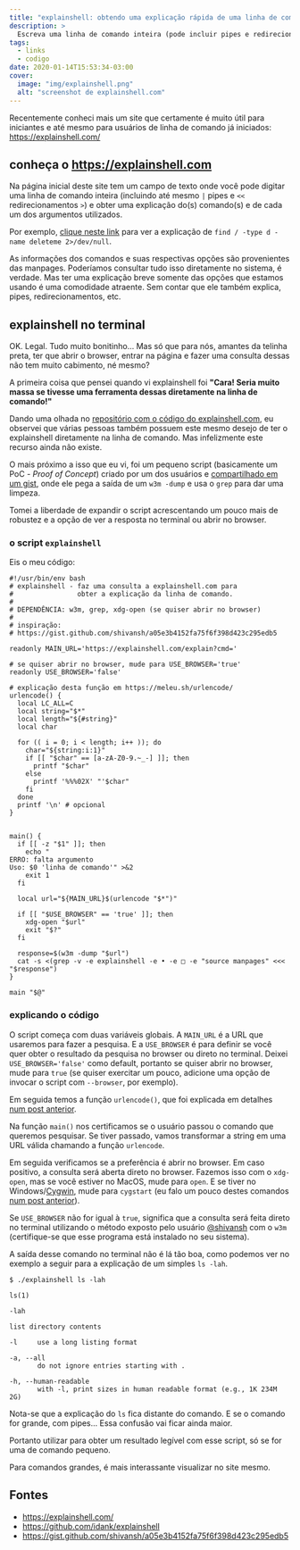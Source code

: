 ```yaml
---
title: "explainshell: obtendo uma explicação rápida de uma linha de comando e cada um dos seus argumentos"
description: >
  Escreva uma linha de comando inteira (pode incluir pipes e redirecionamentos) e veja uma explicação de cada comando e cada um de seus argumentos.
tags:
  - links
  - codigo
date: 2020-01-14T15:53:34-03:00
cover:
  image: "img/explainshell.png"
  alt: "screenshot de explainshell.com"
---
```


Recentemente conheci mais um site que certamente é muito útil para iniciantes e até mesmo para usuários de linha de comando já iniciados: https://explainshell.com/

## conheça o https://explainshell.com

Na página inicial deste site tem um campo de texto onde você pode digitar uma linha de comando inteira (incluindo até mesmo `|` pipes e `<<` redirecionamentos `>`) e obter uma explicação do(s) comando(s) e de cada um dos argumentos utilizados.

Por exemplo, [clique neste link](https://explainshell.com/explain?cmd=find+%2F+-type+d+-name+deleteme+2%3E%2Fdev%2Fnull) para ver a explicação de `find / -type d -name deleteme 2>/dev/null`.

As informações dos comandos e suas respectivas opções são provenientes das manpages. Poderíamos consultar tudo isso diretamente no sistema, é verdade. Mas ter uma explicação breve somente das opções que estamos usando é uma comodidade atraente. Sem contar que ele também explica, pipes, redirecionamentos, etc.


## explainshell no terminal

OK. Legal. Tudo muito bonitinho... Mas só que para nós, amantes da telinha preta, ter que abrir o browser, entrar na página e fazer uma consulta dessas não tem muito cabimento, né mesmo?

A primeira coisa que pensei quando vi explainshell foi **"Cara! Seria muito massa se tivesse uma ferramenta dessas diretamente na linha de comando!"**

Dando uma olhada no [repositório com o código do explainshell.com](https://github.com/idank/explainshell), eu observei que várias pessoas também possuem este mesmo desejo de ter o explainshell diretamente na linha de comando. Mas infelizmente este recurso ainda não existe.

O mais próximo a isso que eu vi, foi um pequeno script (basicamente um PoC - _Proof of Concept_) criado por um dos usuários e [compartilhado em um gist](https://gist.github.com/shivansh/a05e3b4152fa75f6f398d423c295edb5), onde ele pega a saída de um `w3m -dump` e usa o `grep` para dar uma limpeza.

Tomei a liberdade de expandir o script acrescentando um pouco mais de robustez e a opção de ver a resposta no terminal ou abrir no browser.


### o script `explainshell`

Eis o meu código:

```
#!/usr/bin/env bash
# explainshell - faz uma consulta a explainshell.com para
#                obter a explicação da linha de comando.
#
# DEPENDÊNCIA: w3m, grep, xdg-open (se quiser abrir no browser)
#
# inspiração:
# https://gist.github.com/shivansh/a05e3b4152fa75f6f398d423c295edb5

readonly MAIN_URL='https://explainshell.com/explain?cmd='

# se quiser abrir no browser, mude para USE_BROWSER='true'
readonly USE_BROWSER='false'

# explicação desta função em https://meleu.sh/urlencode/
urlencode() {
  local LC_ALL=C
  local string="$*"
  local length="${#string}"
  local char

  for (( i = 0; i < length; i++ )); do
    char="${string:i:1}"
    if [[ "$char" == [a-zA-Z0-9.~_-] ]]; then
      printf "$char" 
    else
      printf '%%%02X' "'$char" 
    fi
  done
  printf '\n' # opcional
}


main() {
  if [[ -z "$1" ]]; then
    echo "
ERRO: falta argumento
Uso: $0 'linha de comando'" >&2
    exit 1
  fi

  local url="${MAIN_URL}$(urlencode "$*")"

  if [[ "$USE_BROWSER" == 'true' ]]; then
    xdg-open "$url"
    exit "$?"
  fi

  response=$(w3m -dump "$url")
  cat -s <(grep -v -e explainshell -e • -e □ -e "source manpages" <<< "$response")
}

main "$@"
```

### explicando o código

O script começa com duas variáveis globais. A `MAIN_URL` é a URL que usaremos para fazer a pesquisa. E a `USE_BROWSER` é para definir se você quer obter o resultado da pesquisa no browser ou direto no terminal. Deixei `USE_BROWSER='false'` como default, portanto se quiser abrir no browser, mude para `true` (se quiser exercitar um pouco, adicione uma opção de invocar o script com `--browser`, por exemplo).

Em seguida temos a função `urlencode()`, que foi explicada em detalhes [num post anterior](http://meleu.sh/urlencode).

Na função `main()` nos certificamos se o usuário passou o comando que queremos pesquisar. Se tiver passado, vamos transformar a string em uma URL válida chamando a função `urlencode`.

Em seguida verificamos se a preferência é abrir no browser. Em caso positivo, a consulta será aberta direto no browser. Fazemos isso com o `xdg-open`, mas se você estiver no MacOS, mude para `open`. E se tiver no Windows/[Cygwin](https://cygwin.com), mude para `cygstart` (eu falo um pouco destes comandos [num post anterior](http://meleu.sh/abrir-qualquer-arquivo/)).

Se `USE_BROWSER` não for igual à `true`, significa que a consulta será feita direto no terminal utilizando o método exposto pelo usuário [@shivansh](https://gist.github.com/shivansh/a05e3b4152fa75f6f398d423c295edb5) com o `w3m` (certifique-se que esse programa está instalado no seu sistema).


A saída desse comando no terminal não é lá tão boa, como podemos ver no exemplo a seguir para a explicação de um simples `ls -lah`.

```shell-session
$ ./explainshell ls -lah

ls(1)

-lah

list directory contents

-l     use a long listing format

-a, --all
       do not ignore entries starting with .

-h, --human-readable
       with -l, print sizes in human readable format (e.g., 1K 234M 2G)

```

Nota-se que a explicação do `ls` fica distante do comando. E se o comando for grande, com pipes... Essa confusão vai ficar ainda maior.

Portanto utilizar para obter um resultado legível com esse script, só se for uma de comando pequeno.

Para comandos grandes, é mais interassante visualizar no site mesmo.


## Fontes

- https://explainshell.com/
- https://github.com/idank/explainshell
- https://gist.github.com/shivansh/a05e3b4152fa75f6f398d423c295edb5
